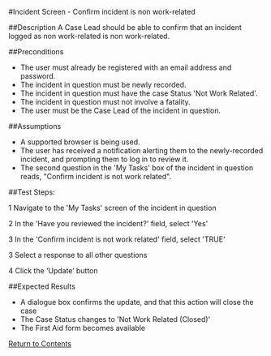 #Incident Screen - Confirm incident is non work-related

##Description
A Case Lead should be able to confirm that an incident logged as non work-related is non work-related.

##Preconditions
+ The user must already be registered with an email address and password.
+ The incident in question must be newly recorded.
+ The incident in question must have the case Status 'Not Work Related'.
+ The incident in question must not involve a fatality.
+ The user must be the Case Lead of the incident in question.

##Assumptions
+ A supported browser is being used.
+ The user has received a notification alerting them to the newly-recorded incident, and prompting them to log in to review it.
+ The second question in the 'My Tasks' box of the incident in question reads, "Confirm incident is not work related".

##Test Steps:

1 Navigate to the 'My Tasks' screen of the incident in question

2 In the 'Have you reviewed the incident?' field, select 'Yes'

3 In the 'Confirm incident is not work related' field, select 'TRUE'

3 Select a response to all other questions

4 Click the ‘Update’ button

##Expected Results
+ A dialogue box confirms the update, and that this action will close the case
+ The Case Status changes to 'Not Work Related (Closed)'
+ The First Aid form becomes available

[Return to Contents](Contents.md)
